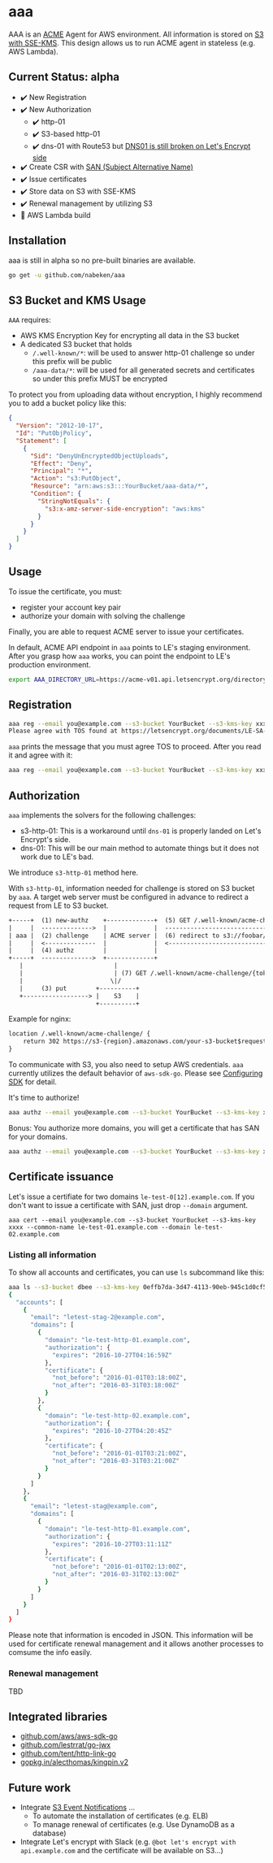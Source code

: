 # aaa

AAA is an [ACME](https://tools.ietf.org/html/draft-ietf-acme-acme-01) Agent for AWS environment.
All information is stored on [S3 with SSE-KMS](http://docs.aws.amazon.com/AmazonS3/latest/dev/UsingKMSEncryption.html).
This design allows us to run ACME agent in stateless (e.g. AWS Lambda).

## Current Status: alpha

- :heavy_check_mark: New Registration
- :heavy_check_mark: New Authorization
  - :heavy_check_mark: http-01
  - :heavy_check_mark: S3-based http-01
  - :heavy_check_mark: dns-01 with Route53 but [DNS01 is still broken on Let's Encrypt side](https://github.com/letsencrypt/boulder/pull/1295)
- :heavy_check_mark: Create CSR with [SAN (Subject Alternative Name)](https://en.wikipedia.org/wiki/SubjectAltName)
- :heavy_check_mark: Issue certificates
- :heavy_check_mark: Store data on S3 with SSE-KMS
- :heavy_check_mark: Renewal management by utilizing S3
- :construction: AWS Lambda build

## Installation

aaa is still in alpha so no pre-built binaries are available.

```sh
go get -u github.com/nabeken/aaa
```

## S3 Bucket and KMS Usage

`AAA` requires:

- AWS KMS Encryption Key for encrypting all data in the S3 bucket
- A dedicated S3 bucket that holds
  - `/.well-known/*`: will be used to answer http-01 challenge so under this prefix will be public
  - `/aaa-data/*`: will be used for all generated secrets and certificates so under this prefix MUST be encrypted

To protect you from uploading data without encryption, I highly recommend you to add a bucket policy like this:

```json
{
  "Version": "2012-10-17",
  "Id": "PutObjPolicy",
  "Statement": [
    {
      "Sid": "DenyUnEncryptedObjectUploads",
      "Effect": "Deny",
      "Principal": "*",
      "Action": "s3:PutObject",
      "Resource": "arn:aws:s3:::YourBucket/aaa-data/*",
      "Condition": {
        "StringNotEquals": {
          "s3:x-amz-server-side-encryption": "aws:kms"
        }
      }
    }
  ]
}
```

## Usage

To issue the certificate, you must:

- register your account key pair
- authorize your domain with solving the challenge

Finally, you are able to request ACME server to issue your certificates.

In default, ACME API endpoint in `aaa` points to LE's staging environment.
After you grasp how `aaa` works, you can point the endpoint to LE's production environment.

```sh
export AAA_DIRECTORY_URL=https://acme-v01.api.letsencrypt.org/directory
```

## Registration

```sh
aaa reg --email you@example.com --s3-bucket YourBucket --s3-kms-key xxxx
Please agree with TOS found at https://letsencrypt.org/documents/LE-SA-v1.0.1-July-27-2015.pdf
```

`aaa` prints the message that you must agree TOS to proceed. After you read it and agree with it:

```sh
aaa reg --email you@example.com --s3-bucket YourBucket --s3-kms-key xxxx --agree https://letsencrypt.org/documents/LE-SA-v1.0.1-July-27-2015.pdf
```

## Authorization

`aaa` implements the solvers for the following challenges:

- s3-http-01: This is a workaround until `dns-01` is properly landed on Let's Encrypt's side.
- dns-01: This will be our main method to automate things but it does not work due to LE's bad.

We introduce `s3-http-01` method here.

With `s3-http-01`, information needed for challenge is stored on S3 bucket by `aaa`.
A target web server must be configured in advance to redirect a request from LE to S3 bucket.

```txt
+-----+  (1) new-authz    +-------------+  (5) GET /.well-known/acme-challenge/{token}   +--------+
|     |  -------------->  |             |  ------------------------------------------->  |        |
| aaa |  (2) challenge    | ACME server |  (6) redirect to s3://foobar/.well-known/....  | target |
|     |  <--------------  |             |  <-------------------------------------------  |        |
|     |  (4) authz        |             |                                                +--------+
+-----+  -------------->  +-------------+
   |                         |
   |                         | (7) GET /.well-known/acme-challenge/{token}
   |                        \|/
   |     (3) put        +----------+
   +------------------> |    S3    |
                        +----------+
```

Example for nginx:

```txt
location /.well-known/acme-challenge/ {
    return 302 https://s3-{region}.amazonaws.com/your-s3-bucket$request_uri;
}
```

To communicate with S3, you also need to setup AWS credentials. `aaa` currently utilizes the default behavior of `aws-sdk-go`.
Please see [Configuring SDK](https://github.com/aws/aws-sdk-go/wiki/configuring-sdk) for detail.

It's time to authorize!

```sh
aaa authz --email you@example.com --s3-bucket YourBucket --s3-kms-key xxxx --domain le-test-01.example.com --challenge s3-http-01 --s3-bucket your-s3-bucket
```

Bonus: You authorize more domains, you will get a certificate that has SAN for your domains.

```sh
aaa authz --email you@example.com --s3-bucket YourBucket --s3-kms-key xxxx --domain le-test-02.example.com --challenge s3-http-01 --s3-bucket your-s3-bucket
```

## Certificate issuance

Let's issue a certifiate for two domains `le-test-0[12].example.com`. If you don't want to issue a certificate with SAN, just drop `--domain` argument.

```
aaa cert --email you@example.com --s3-bucket YourBucket --s3-kms-key xxxx --common-name le-test-01.example.com --domain le-test-02.example.com
```

### Listing all information

To show all accounts and certificates, you can use `ls` subcommand like this:

```sh
aaa ls --s3-bucket dbee --s3-kms-key 0effb7da-3d47-4113-90eb-945c1d0cf570 | jq -r .
{
  "accounts": [
    {
      "email": "letest-stag-2@example.com",
      "domains": [
        {
          "domain": "le-test-http-01.example.com",
          "authorization": {
            "expires": "2016-10-27T04:16:59Z"
          },
          "certificate": {
            "not_before": "2016-01-01T03:18:00Z",
            "not_after": "2016-03-31T03:18:00Z"
          }
        },
        {
          "domain": "le-test-http-02.example.com",
          "authorization": {
            "expires": "2016-10-27T04:20:45Z"
          },
          "certificate": {
            "not_before": "2016-01-01T03:21:00Z",
            "not_after": "2016-03-31T03:21:00Z"
          }
        }
      ]
    },
    {
      "email": "letest-stag@example.com",
      "domains": [
        {
          "domain": "le-test-http-01.example.com",
          "authorization": {
            "expires": "2016-10-27T03:11:11Z"
          },
          "certificate": {
            "not_before": "2016-01-01T02:13:00Z",
            "not_after": "2016-03-31T02:13:00Z"
          }
        }
      ]
    }
  ]
}
```

Please note that information is encoded in JSON. This information will be used for certificate renewal management and
it allows another processes to comsume the info easily.

### Renewal management

TBD

## Integrated libraries

- [github.com/aws/aws-sdk-go](https://github.com/aws/aws-sdk-go)
- [github.com/lestrrat/go-jwx](https://github.com/lestrrat/go-jwx)
- [github.com/tent/http-link-go](https://github.com/tent/http-link-go)
- [gopkg.in/alecthomas/kingpin.v2](https://github.com/alecthomas/kingpin)

## Future work

- Integrate [S3 Event Notifications](http://docs.aws.amazon.com/AmazonS3/latest/dev/NotificationHowTo.html) ...
  - To automate the installation of certificates (e.g. ELB)
  - To manage renewal of certificates (e.g. Use DynamoDB as a database)
- Integrate Let's encrypt with Slack (e.g. `@bot let's encrypt with api.example.com` and the certificate will be available on S3...)
